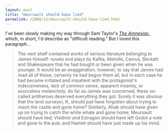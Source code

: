 ```yaml
---
layout: post
title: "meursault should have lied"
permalink: /2008/11/meursault-should-have-lied.html
---
```


<p>I've been slowly making my way through Sam Taylor's <em><a href="http://www.amazon.com/gp/product/0143113402?ie=UTF8&amp;tag=statingtheobviou&amp;linkCode=as2&amp;camp=1789&amp;creative=390957&amp;creativeASIN=0143113402">The Amnesiac</a></em>, which, in short, I'd describe as "difficult reading." But I loved this paragraph...</p>

<blockquote>The next shelf contained works of serious literature belonging to James
himself: novels and plays by Kafka, Melville, Camus, Beckett and
Shakespeare that he had bought or been given when he was younger. It
would be an exaggeration, however, to say that James had read all of
these; certainly he had <em>begun</em> them all, but in each case he
had become irritated and impatient with the protagonist's
indecisiveness, lack of common sense, apparent insanity, or sourceless
melancholy. As far as James was concerned, these so-called antiheroes
deserved everything they got. Surely it was obvious that the land
surveyor, K, should just have forgotten about trying to reach the
castle and gone home? Similarly, Ahab should have given up on trying to
catch the white whale and gone home; Meursault should have lied;
Vladimir and Estragon should have left Godot a note and gone to the
pub; and Hamlet should have just made up his mind.</blockquote>


